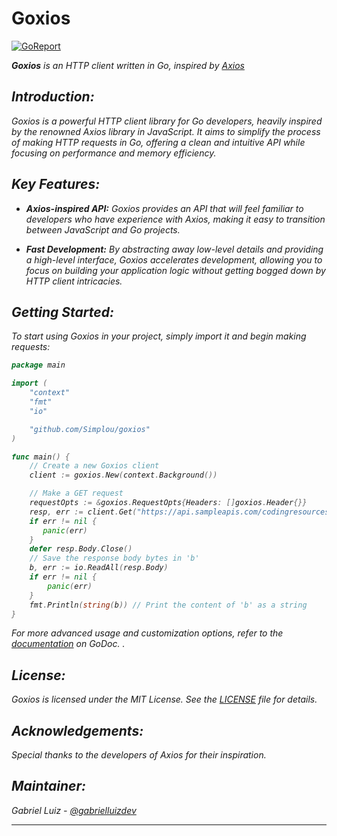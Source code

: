 # Goxios

<p align="center">

[![GoReport](https://img.shields.io/badge/%F0%9F%93%9D%20goreport-A%2B-75C46B?style=flat-square)](https://goreportcard.com/report/github.com/Simplou/goxios)

</p>
  <em><b>Goxios</b> is an HTTP client written in Go, inspired by <a href="https://github.com/axios/axios">Axios</a>
</p>

## **Introduction:**

Goxios is a powerful HTTP client library for Go developers, heavily inspired by the renowned Axios library in JavaScript. It aims to simplify the process of making HTTP requests in Go, offering a clean and intuitive API while focusing on performance and memory efficiency.

## **Key Features:**

- **Axios-inspired API:** Goxios provides an API that will feel familiar to developers who have experience with Axios, making it easy to transition between JavaScript and Go projects.

- **Fast Development:** By abstracting away low-level details and providing a high-level interface, Goxios accelerates development, allowing you to focus on building your application logic without getting bogged down by HTTP client intricacies.

## **Getting Started:**

To start using Goxios in your project, simply import it and begin making requests:

```go
package main

import (
	"context"
	"fmt"
	"io"

	"github.com/Simplou/goxios"
)

func main() {
    // Create a new Goxios client
    client := goxios.New(context.Background())

    // Make a GET request
    requestOpts := &goxios.RequestOpts{Headers: []goxios.Header{}}
    resp, err := client.Get("https://api.sampleapis.com/codingresources/codingResources", requestOpts)
    if err != nil {
       panic(err)
    }
    defer resp.Body.Close()
    // Save the response body bytes in 'b'
    b, err := io.ReadAll(resp.Body)
    if err != nil {
        panic(err)
    }
    fmt.Println(string(b)) // Print the content of 'b' as a string
}
```

For more advanced usage and customization options, refer to the [documentation](https://pkg.go.dev/github.com/Simplou/goxios#pkg-overview) on GoDoc.
.

## **License:**

Goxios is licensed under the MIT License. See the [LICENSE](LICENSE) file for details.

## **Acknowledgements:**

Special thanks to the developers of Axios for their inspiration.

## **Maintainer:**

Gabriel Luiz - [@gabrielluizdev](https://twitter.com/gabrielluizdev)

---
